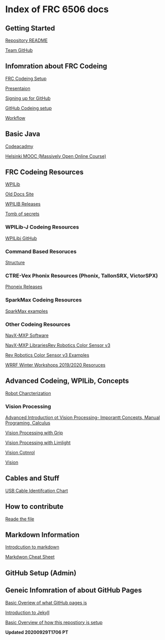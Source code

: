 # Index of FRC 6506 docs


## Getting Started
[Repository README](https://github.com/frc6506/docs/blob/master/README.md)

[Team GitHub](https://github.com/orgs/frc6506)


## Infomration about FRC Codeing
[FRC Codeing Setup](codeingSetup1)

[Presentaion](https://docs.google.com/presentation/d/e/2PACX-1vRZlrW9X5Tn2a9EdpZ2iVTtD4TPZJUqQlTI4D0ThXZwhgwMI8DkeJMmreyRZ4Eh2ZlNa5eA1I8kLV7d/pub?start=false&loop=false&delayms=3000)

[Signing up for GitHub](setupGitHub)

[GitHub Codeing setup](codeingSetup_GitHubEnv)

[Workflow](codeingWorkflow)


## Basic Java
[Codeacadmy](https://www.codecademy.com/learn/learn-java)

[Helsinki MOOC (Massively Open Online Course)](http://moocfi.github.io/courses/2013/programming-part-1/)


## FRC Codeing Resources
[WPILib](https://docs.wpilib.org/en/latest/)

[Old Docs Site](https://wpilib.screenstepslive.com/s/currentCS/m/kop)

[WPILIB Releases](https://github.com/wpilibsuite/allwpilib/releases)

[Tomb of secrets]()


### WPILib-J Codeing Resources
[WPILibj GitHub](https://github.com/wpilibsuite/allwpilib/tree/master/wpilibj/src/main/java/edu/wpi/first/wpilibj)


### Command Based Resoruces
[Structure](https://github.com/BadRobots1014/BadRobot2013/wiki/Command-Based-Structure)


### CTRE-Vex Phonix Resources (Phonix, TallonSRX, VictorSPX)
[Phoneix Releases](https://github.com/CrossTheRoadElec/Phoenix-Releases/releases)


### SparkMax Codeing Resources
[SparkMax examples](https://github.com/REVrobotics/SPARK-MAX-Examples)


### Other Codeing Resources
[NavX-MXP Software](https://pdocs.kauailabs.com/navx-mxp/software/)

[NavX-MXP Libraries](https://www.kauailabs.com/public_files/navx-mxp/navx-mxp.zip)[Rev Robotics Color Sensor v3](http://www.revrobotics.com/rev-31-1557/)

[Rev Robotics Color Sensor v3 Examples](https://github.com/REVrobotics/Color-Sensor-v3-Examples/tree/master/Java)

[WRRF Winter Workshops 2019/2020 Resoruces](https://drive.google.com/drive/folders/1X_pbfqYTbsEST7WvVTgKHzrvP11bg0pW)


## Advanced Codeing, WPILib, Concepts
[Robot Charcterization](https://docs.wpilib.org/en/latest/docs/software/wpilib-tools/robot-characterization/introduction.html)


### Vision Processing
[Advanced Introduction ot Vision Processing- Imporantt Concepts, Manual Programing, Calculus](media.readthedocs.org/pdf/frc-pdr/latest/frc-pdr.pdf)

[Vision Processing with Grip](firstinspires-shanghai.org/guide/technical-guide/Vision_Processing.pdf)

[Vision Processing with Limlight]()

[Vision Cotnrol](https://www.team254.com/documents/vision-control/)

[Vision](https://wpilib.screenstepslive.com/s/currentCS/m/vision)


## Cables and Stuff
[USB Cable Identifcation Chart](https://www.cablestogo.com/learning/connector-guides/usb#fuji)


## How to contribute
[Reade the file](CONTRIBUTING.md)


## Markdown Information
[Introdcution to markdown](https://www.markdownguide.org/getting-started/)

[Markdwon Cheat Sheet](https://www.markdownguide.org/cheat-sheet/)


## GitHub Setup (Admin)


## Geneic Infomration of about GitHub Pages
[Basic Overiew of what GitHub pages is](https://pages.github.com/)

[Introduction to Jekyll](https://help.github.com/en/github/working-with-github-pages/setting-up-a-github-pages-site-with-jekyll)

[Basic Overview of how this repostiory is setup](https://nicolas-van.github.io/easy-markdown-to-github-pages/)


__Updated 20200929T1706 PT__
